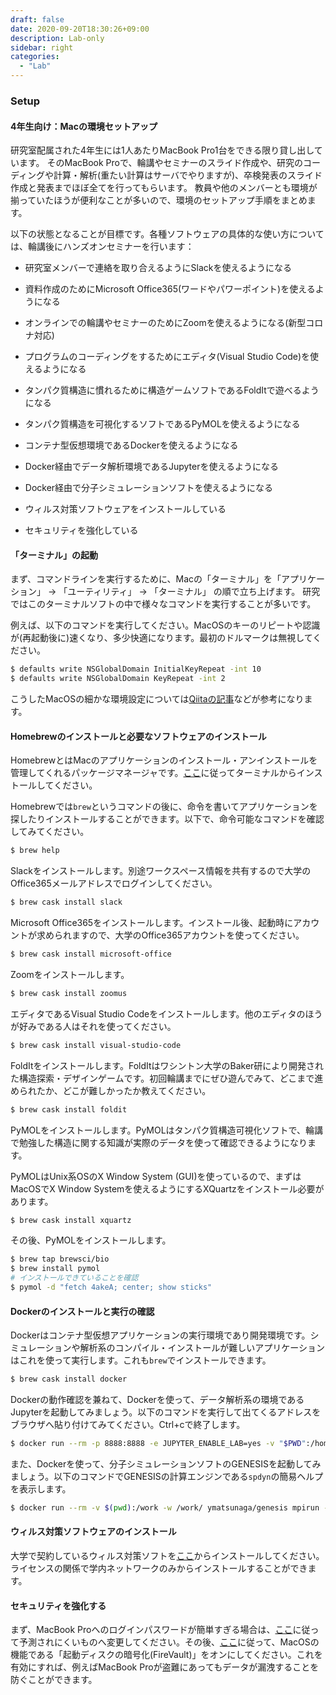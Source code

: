 ```yaml
---
draft: false
date: 2020-09-20T18:30:26+09:00
description: Lab-only
sidebar: right
categories:
  - "Lab"
---
```


### Setup

#### 4年生向け：Macの環境セットアップ

研究室配属された4年生には1人あたりMacBook Pro1台をできる限り貸し出しています。
そのMacBook Proで、輪講やセミナーのスライド作成や、研究のコーディングや計算・解析(重たい計算はサーバでやりますが)、卒検発表のスライド作成と発表までほぼ全てを行ってもらいます。
教員や他のメンバーとも環境が揃っていたほうが便利なことが多いので、環境のセットアップ手順をまとめます。

以下の状態となることが目標です。各種ソフトウェアの具体的な使い方については、輪講後にハンズオンセミナーを行います：

- 研究室メンバーで連絡を取り合えるようにSlackを使えるようになる

- 資料作成のためにMicrosoft Office365(ワードやパワーポイント)を使えるようになる

- オンラインでの輪講やセミナーのためにZoomを使えるようになる(新型コロナ対応)

- プログラムのコーディングをするためにエディタ(Visual Studio Code)を使えるようになる

- タンパク質構造に慣れるために構造ゲームソフトであるFoldItで遊べるようになる

- タンパク質構造を可視化するソフトであるPyMOLを使えるようになる

- コンテナ型仮想環境であるDockerを使えるようになる

- Docker経由でデータ解析環境であるJupyterを使えるようになる

- Docker経由で分子シミュレーションソフトを使えるようになる

- ウィルス対策ソフトウェアをインストールしている

- セキュリティを強化している

#### 「ターミナル」の起動

まず、コマンドラインを実行するために、Macの「ターミナル」を「アプリケーション」 -> 「ユーティリティ」 -> 「ターミナル」 の順で立ち上げます。
研究ではこのターミナルソフトの中で様々なコマンドを実行することが多いです。

例えば、以下のコマンドを実行してください。MacOSのキーのリピートや認識が(再起動後に)速くなり、多少快適になります。最初のドルマークは無視してください。
```bash
$ defaults write NSGlobalDomain InitialKeyRepeat -int 10
$ defaults write NSGlobalDomain KeyRepeat -int 2
```

こうしたMacOSの細かな環境設定については[Qiitaの記事](https://qiita.com/jonghyo/items/733e0aeb5d6cd58e4855)などが参考になります。

#### Homebrewのインストールと必要なソフトウェアのインストール

HomebrewとはMacのアプリケーションのインストール・アンインストールを管理してくれるパッケージマネージャです。[ここ](https://brew.sh/index_ja)に従ってターミナルからインストールしてください。

Homebrewでは`brew`というコマンドの後に、命令を書いてアプリケーションを探したりインストールすることができます。以下で、命令可能なコマンドを確認してみてください。
```bash
$ brew help
```

Slackをインストールします。別途ワークスペース情報を共有するので大学のOffice365メールアドレスでログインしてください。
```bash
$ brew cask install slack
```

Microsoft Office365をインストールします。インストール後、起動時にアカウントが求められますので、大学のOffice365アカウントを使ってください。
```bash
$ brew cask install microsoft-office
```

Zoomをインストールします。
```bash
$ brew cask install zoomus
```

エディタであるVisual Studio Codeをインストールします。他のエディタのほうが好みである人はそれを使ってください。
```bash
$ brew cask install visual-studio-code
```

FoldItをインストールします。FoldItはワシントン大学のBaker研により開発された構造探索・デザインゲームです。初回輪講までにぜひ遊んでみて、どこまで進められたか、どこが難しかったか教えてください。
```bash
$ brew cask install foldit
```

PyMOLをインストールします。PyMOLはタンパク質構造可視化ソフトで、輪講で勉強した構造に関する知識が実際のデータを使って確認できるようになります。

PyMOLはUnix系OSのX Window System (GUI)を使っているので、まずはMacOSでX Window Systemを使えるようにするXQuartzをインストール必要があります。
```bash
$ brew cask install xquartz
```

その後、PyMOLをインストールします。
```bash
$ brew tap brewsci/bio
$ brew install pymol
# インストールできていることを確認
$ pymol -d "fetch 4akeA; center; show sticks"
```

#### Dockerのインストールと実行の確認

Dockerはコンテナ型仮想アプリケーションの実行環境であり開発環境です。シミュレーションや解析系のコンパイル・インストールが難しいアプリケーションはこれを使って実行します。これも`brew`でインストールできます。
```bash
$ brew cask install docker
```

Dockerの動作確認を兼ねて、Dockerを使って、データ解析系の環境であるJupyterを起動してみましょう。以下のコマンドを実行して出てくるアドレスをブラウザへ貼り付けてみてください。Ctrl+cで終了します。
```bash
$ docker run --rm -p 8888:8888 -e JUPYTER_ENABLE_LAB=yes -v "$PWD":/home/jovyan/work jupyter/datascience-notebook
```

また、Dockerを使って、分子シミュレーションソフトのGENESISを起動してみましょう。以下のコマンドでGENESISの計算エンジンである`spdyn`の簡易ヘルプを表示します。
```bash
$ docker run --rm -v $(pwd):/work -w /work/ ymatsunaga/genesis mpirun -np 8 spdyn
```

#### ウィルス対策ソフトウェアのインストール

大学で契約しているウィルス対策ソフトを[ここ](https://www.itc.saitama-u.ac.jp/services/anti-virus.html)からインストールしてください。ライセンスの関係で学内ネットワークのみからインストールすることができます。

#### セキュリティを強化する

まず、MacBook Proへのログインパスワードが簡単すぎる場合は、[ここ](https://support.apple.com/ja-jp/HT202860)に従って予測されにくいものへ変更してください。その後、[ここ](https://support.apple.com/ja-jp/HT204837)に従って、MacOSの機能である「起動ディスクの暗号化(FireVault)」をオンにしてください。これを有効にすれば、例えばMacBook Proが盗難にあってもデータが漏洩することを防ぐことができます。

